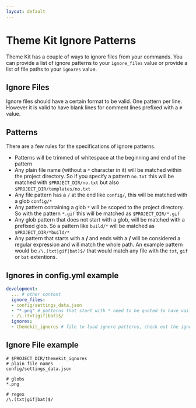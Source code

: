 ```yaml
---
layout: default
---
```

# Theme Kit Ignore Patterns

Theme Kit has a couple of ways to ignore files from your commands. You can provide
a list of ignore patterns to your `ignore_files` value or provide a list of file
paths to your `ignores` value.

## Ignore Files

Ignore files should have a certain format to be valid. One pattern per line. However
it is valid to have blank lines for comment lines prefixed with a `#` value.

## Patterns

There are a few rules for the specifications of ignore patterns.

- Patterns will be trimmed of whitespace at the beginning and end of the pattern
- Any plain file name (without a `*` character in it) will be matched within the
  project directory. So if you specify a pattern `no.txt` this will be matched with
  `$PROJECT_DIR/no.txt` but also `$PROJECT_DIR/templates/no.txt`
- Any file pattern has a `/` at the end like `config/`, this will be matched with
  a glob `config/*`
- Any pattern containing a glob `*` will be scoped to the project directory. So
  with the pattern `*.gif` this will be matched as `$PROJECT_DIR/*.gif`
- Any glob pattern that does not start with a glob, will be matched with a prefixed
  glob. So a pattern like `build/*` will be matched as `$PROJECT_DIR/*build/*`
- Any pattern that starts with a **/** and ends with a **/** will be considered a
  regular expression and will match the whole path. An example pattern would be
  `/\.(txt|gif|bat)$/` that would match any file with the `txt`, `gif` or `bat` extentions.

## Ignores in config.yml example

```yaml
development:
  ... # other content
  ignore_files:
  - config/settings_data.json
  - "*.png" # patterns that start with * need to be quoted to have vaild yaml
  - /\.(txt|gif|bat)$/
  ignores:
  - themekit_ignores # file to load ignore patterns, check out the ignore file example
```

## Ignore File example

```
# $PROJECT_DIR/themekit_ignores
# plain file names
config/settings_data.json

# globs
*.png

# regex
/\.(txt|gif|bat)$/
```



